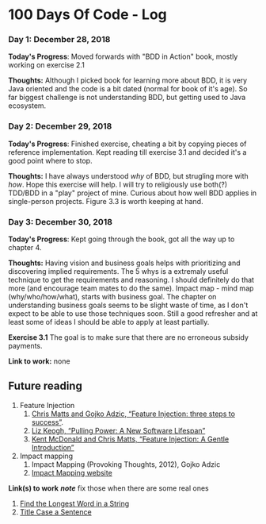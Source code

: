 # 100 Days Of Code - Log

### Day 1: December 28, 2018
**Today's Progress**: Moved forwards with "BDD in Action" book, mostly working on exercise 2.1

**Thoughts:** 
  Although I picked book for learning more about BDD, it is very Java oriented and the code is a bit dated (normal for book of it's age). So far biggest challenge is not understanding BDD, but getting used to Java ecosystem.

### Day 2: December 29, 2018
**Today's Progress**: Finished exercise, cheating a bit by copying pieces of reference implementation. Kept reading till exercise 3.1 and decided it's a good point where to stop.

**Thoughts:** 
  I have always understood *why* of BDD, but strugling more with *how*. Hope this exercise will help. I will try to religiously use both(?) TDD/BDD in a "play" project of mine.
  Curious about how well BDD applies in single-person projects.
  Figure 3.3 is worth keeping at hand.
  
### Day 3: December 30, 2018
**Today's Progress**: Kept going through the book, got all the way up to chapter 4.

**Thoughts:** 
  Having vision and business goals helps with prioritizing and discovering implied requirements.
  The 5 whys is a extremaly useful technique to get the requirements and reasoning. I should definitely do that more (and encourage team mates to do the same).
  Impact map - mind map (why/who/how/what), starts with business goal.
  The chapter on understanding business goals seems to be slight waste of time, as I don't expect to be able to use those techniques soon. Still a good refresher and at least some of ideas I should be able to apply at least partially.

**Exercise 3.1** The goal is to make sure that there are no erroneous subsidy payments. 

**Link to work:** none

## Future reading ##
1. Feature Injection
    1. [Chris Matts and Gojko Adzic, “Feature Injection: three steps to success”](http://www.infoq.com/articles/feature-injection-success).
    2. [Liz Keogh, “Pulling Power: A New Software Lifespan”](http://www.infoq.com/articles/pulling-power)
    3. [ Kent McDonald and Chris Matts, “Feature Injection: A Gentle Introduction”](http://agile2009.agilealliance.org/node/185/)
2. Impact mapping
    1. Impact Mapping (Provoking Thoughts, 2012), Gojko Adzic
    2. [Impact Mapping website](http://impactmapping.org)

**Link(s) to work**
***note*** fix those when there are some real ones
1. [Find the Longest Word in a String](https://www.freecodecamp.com/challenges/find-the-longest-word-in-a-string)
2. [Title Case a Sentence](https://www.freecodecamp.com/challenges/title-case-a-sentence)
